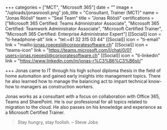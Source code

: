 +++
categories = ["MCT", "Microsoft 365"]
date = ""
image = "/uploads/jonasroosli.png"
job_title = "Consultant, Trainer (MCT)"
name = "Jonas Röösli"
team = "Seal Team"
title = "Jonas Röösli"
certifications = ["Microsoft 365 Certified: Teams Administrator Associate", "Microsoft 365 Certified: Teamwork Administrator Associate", "Microsoft Certified Trainer", "Microsoft 365 Certified: Enterprise Administrator Expert"]
[[Social]]
icon = "ti-headphone-alt"
link = "tel:+41 32 315 03 44"
[[Social]]
icon = "ti-email"
link = "mailto:jonas.roeoesli@corporatesoftware.ch"
[[Social]]
icon = "teams-icon"
link = "https://teams.microsoft.com/l/chat/0/0?users=jonas.roeoesli@corporatesoftware.ch"
[[Social]]
icon = "ti-linkedin"
link = "https://www.linkedin.com/in/jonas-r%C3%B6%C3%B6sli/"

+++
Jonas came to IT through his high school diploma thesis in the field of home automation and gained early insights into management topics. There he also learned how to manage the balancing act to impart technical know-how to managers as construction workers.

Jonas works as a consultant with a focus on collaboration with Office 365, Teams and SharePoint. He is our professional for all topics related to migration to the cloud. He also passes on his knowledge and experience as a Microsoft Certified Trainer.

> Stay hungry, stay foolish. – Steve Jobs